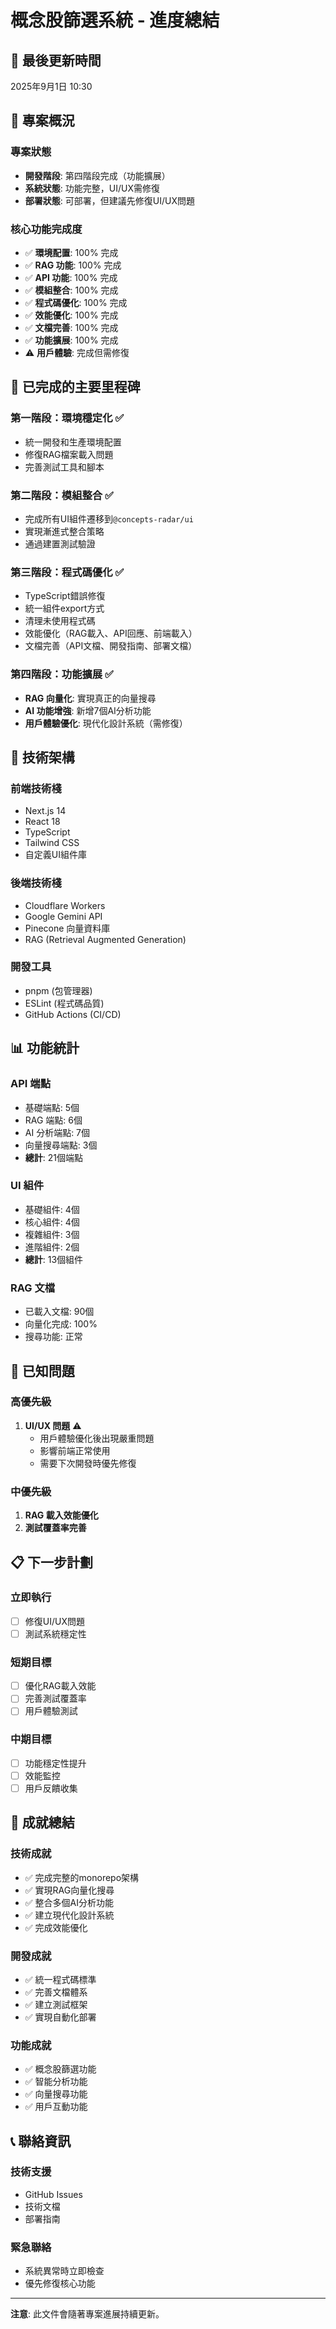 # 概念股篩選系統 - 進度總結

## 📅 最後更新時間
2025年9月1日 10:30

## 🎯 專案概況

### **專案狀態**
- **開發階段**: 第四階段完成（功能擴展）
- **系統狀態**: 功能完整，UI/UX需修復
- **部署狀態**: 可部署，但建議先修復UI/UX問題

### **核心功能完成度**
- ✅ **環境配置**: 100% 完成
- ✅ **RAG 功能**: 100% 完成
- ✅ **API 功能**: 100% 完成
- ✅ **模組整合**: 100% 完成
- ✅ **程式碼優化**: 100% 完成
- ✅ **效能優化**: 100% 完成
- ✅ **文檔完善**: 100% 完成
- ✅ **功能擴展**: 100% 完成
- ⚠️ **用戶體驗**: 完成但需修復

## 🚀 已完成的主要里程碑

### **第一階段：環境穩定化** ✅
- 統一開發和生產環境配置
- 修復RAG檔案載入問題
- 完善測試工具和腳本

### **第二階段：模組整合** ✅
- 完成所有UI組件遷移到`@concepts-radar/ui`
- 實現漸進式整合策略
- 通過建置測試驗證

### **第三階段：程式碼優化** ✅
- TypeScript錯誤修復
- 統一組件export方式
- 清理未使用程式碼
- 效能優化（RAG載入、API回應、前端載入）
- 文檔完善（API文檔、開發指南、部署文檔）

### **第四階段：功能擴展** ✅
- **RAG 向量化**: 實現真正的向量搜尋
- **AI 功能增強**: 新增7個AI分析功能
- **用戶體驗優化**: 現代化設計系統（需修復）

## 🔧 技術架構

### **前端技術棧**
- Next.js 14
- React 18
- TypeScript
- Tailwind CSS
- 自定義UI組件庫

### **後端技術棧**
- Cloudflare Workers
- Google Gemini API
- Pinecone 向量資料庫
- RAG (Retrieval Augmented Generation)

### **開發工具**
- pnpm (包管理器)
- ESLint (程式碼品質)
- GitHub Actions (CI/CD)

## 📊 功能統計

### **API 端點**
- 基礎端點: 5個
- RAG 端點: 6個
- AI 分析端點: 7個
- 向量搜尋端點: 3個
- **總計**: 21個端點

### **UI 組件**
- 基礎組件: 4個
- 核心組件: 4個
- 複雜組件: 3個
- 進階組件: 2個
- **總計**: 13個組件

### **RAG 文檔**
- 已載入文檔: 90個
- 向量化完成: 100%
- 搜尋功能: 正常

## 🚨 已知問題

### **高優先級**
1. **UI/UX 問題** ⚠️
   - 用戶體驗優化後出現嚴重問題
   - 影響前端正常使用
   - 需要下次開發時優先修復

### **中優先級**
1. **RAG 載入效能優化**
2. **測試覆蓋率完善**

## 📋 下一步計劃

### **立即執行**
- [ ] 修復UI/UX問題
- [ ] 測試系統穩定性

### **短期目標**
- [ ] 優化RAG載入效能
- [ ] 完善測試覆蓋率
- [ ] 用戶體驗測試

### **中期目標**
- [ ] 功能穩定性提升
- [ ] 效能監控
- [ ] 用戶反饋收集

## 🎉 成就總結

### **技術成就**
- ✅ 完成完整的monorepo架構
- ✅ 實現RAG向量化搜尋
- ✅ 整合多個AI分析功能
- ✅ 建立現代化設計系統
- ✅ 完成效能優化

### **開發成就**
- ✅ 統一程式碼標準
- ✅ 完善文檔體系
- ✅ 建立測試框架
- ✅ 實現自動化部署

### **功能成就**
- ✅ 概念股篩選功能
- ✅ 智能分析功能
- ✅ 向量搜尋功能
- ✅ 用戶互動功能

## 📞 聯絡資訊

### **技術支援**
- GitHub Issues
- 技術文檔
- 部署指南

### **緊急聯絡**
- 系統異常時立即檢查
- 優先修復核心功能

---

**注意**: 此文件會隨著專案進展持續更新。
